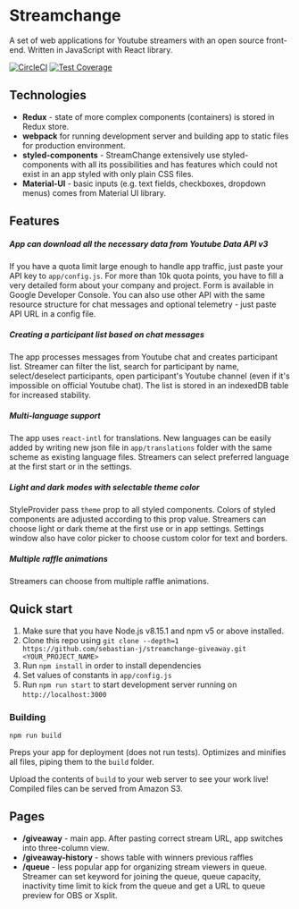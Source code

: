 # Streamchange

A set of web applications for Youtube streamers with an open source front-end. Written in JavaScript with React library.

[![CircleCI](https://circleci.com/gh/sebastian-j/streamchange-frontend.svg?style=shield)](https://circleci.com/gh/sebastian-j/streamchange-frontend)
[![Test Coverage](https://coveralls.io/repos/github/sebastian-j/streamchange-frontend/badge.svg?branch=master)](https://coveralls.io/github/sebastian-j/streamchange-frontend?branch=master)

## Technologies

- **Redux** - state of more complex components (containers) is stored in Redux store.
- **webpack** for running development server and building app to static files for production environment.
- **styled-components** - StreamChange extensively use styled-components with all its possibilities and has features which could not exist in an app styled with only plain CSS files.
- **Material-UI** - basic inputs (e.g. text fields, checkboxes, dropdown menus) comes from Material UI library.

## Features

##### App can download all the necessary data from Youtube Data API v3

If you have a quota limit large enough to handle app traffic, just paste your API key to `app/config.js`. For more than 10k quota points, you have to fill a very detailed form about your company and project. Form is available in Google Developer Console. You can also use other API with the same resource structure for chat messages and optional telemetry - just paste API URL in a config file.

##### Creating a participant list based on chat messages

The app processes messages from Youtube chat and creates participant list. Streamer can filter the list, search for participant by name, select/deselect participants, open participant's Youtube channel (even if it's impossible on official Youtube chat). The list is stored in an indexedDB table for increased stability.

##### Multi-language support

The app uses `react-intl` for translations. New languages can be easily added by writing new json file in `app/translations` folder with the same scheme as existing language files. Streamers can select preferred language at the first start or in the settings.

##### Light and dark modes with selectable theme color

StyleProvider pass `theme` prop to all styled components. Colors of styled components are adjusted according to this prop value. Streamers can choose light or dark theme at the first use or in app settings. Settings window also have color picker to choose custom color for text and borders.

##### Multiple raffle animations

Streamers can choose from multiple raffle animations.

## Quick start

1. Make sure that you have Node.js v8.15.1 and npm v5 or above installed.
2. Clone this repo using `git clone --depth=1 https://github.com/sebastian-j/streamchange-giveaway.git <YOUR_PROJECT_NAME>`
3. Run `npm install` in order to install dependencies
4. Set values of constants in `app/config.js`
5. Run `npm run start` to start development server running on `http://localhost:3000`

### Building

```shell
npm run build
```

Preps your app for deployment (does not run tests). Optimizes and minifies all files, piping them to the `build` folder.

Upload the contents of `build` to your web server to see your work live! Compiled files can be served from Amazon S3.

## Pages

* **/giveaway** - main app. After pasting correct stream URL, app switches into three-column view.
* **/giveaway-history** - shows table with winners previous raffles
* **/queue** - less popular app for organizing stream viewers in queue. Streamer can set keyword for joining the queue, queue capacity, inactivity time limit to kick from the queue and get a URL to queue preview for OBS or Xsplit.

